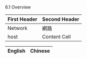 6.1 Overview

| First Header  | Second Header |
| ------------- | ------------- |
| Network  | 網路  |
| host  | Content Cell  |

| English  | Chinese |
| ------------- | ------------ |


